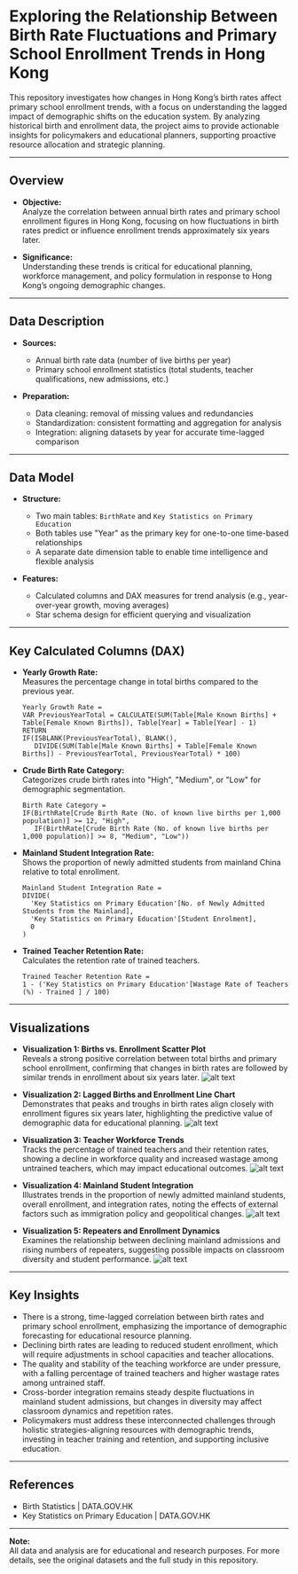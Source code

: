 # Exploring the Relationship Between Birth Rate Fluctuations and Primary School Enrollment Trends in Hong Kong

This repository investigates how changes in Hong Kong’s birth rates affect primary school enrollment trends, with a focus on understanding the lagged impact of demographic shifts on the education system. By analyzing historical birth and enrollment data, the project aims to provide actionable insights for policymakers and educational planners, supporting proactive resource allocation and strategic planning.

---

## **Overview**

- **Objective:**  
  Analyze the correlation between annual birth rates and primary school enrollment figures in Hong Kong, focusing on how fluctuations in birth rates predict or influence enrollment trends approximately six years later.

- **Significance:**  
  Understanding these trends is critical for educational planning, workforce management, and policy formulation in response to Hong Kong’s ongoing demographic changes.

---

## **Data Description**

- **Sources:**  
  - Annual birth rate data (number of live births per year)
  - Primary school enrollment statistics (total students, teacher qualifications, new admissions, etc.)

- **Preparation:**  
  - Data cleaning: removal of missing values and redundancies
  - Standardization: consistent formatting and aggregation for analysis
  - Integration: aligning datasets by year for accurate time-lagged comparison

---

## **Data Model**

- **Structure:**  
  - Two main tables: `BirthRate` and `Key Statistics on Primary Education`
  - Both tables use "Year" as the primary key for one-to-one time-based relationships
  - A separate date dimension table to enable time intelligence and flexible analysis

- **Features:**  
  - Calculated columns and DAX measures for trend analysis (e.g., year-over-year growth, moving averages)
  - Star schema design for efficient querying and visualization

---

## **Key Calculated Columns (DAX)**

- **Yearly Growth Rate:**  
  Measures the percentage change in total births compared to the previous year.

  ```dax
  Yearly Growth Rate =
  VAR PreviousYearTotal = CALCULATE(SUM(Table[Male Known Births] + Table[Female Known Births]), Table[Year] = Table[Year] - 1)
  RETURN
  IF(ISBLANK(PreviousYearTotal), BLANK(),
     DIVIDE(SUM(Table[Male Known Births] + Table[Female Known Births]) - PreviousYearTotal, PreviousYearTotal) * 100)
  ```
- **Crude Birth Rate Category:**  
  Categorizes crude birth rates into "High", "Medium", or "Low" for demographic segmentation.

  ```dax
  Birth Rate Category =
  IF(BirthRate[Crude Birth Rate (No. of known live births per 1,000 population)] >= 12, "High",
     IF(BirthRate[Crude Birth Rate (No. of known live births per 1,000 population)] >= 8, "Medium", "Low"))
  ```

- **Mainland Student Integration Rate:**  
  Shows the proportion of newly admitted students from mainland China relative to total enrollment.

  ```dax
  Mainland Student Integration Rate =
  DIVIDE(
    'Key Statistics on Primary Education'[No. of Newly Admitted Students from the Mainland],
    'Key Statistics on Primary Education'[Student Enrolment],
    0
  )
  ```

- **Trained Teacher Retention Rate:**  
  Calculates the retention rate of trained teachers.

  ```dax
  Trained Teacher Retention Rate =
  1 - ('Key Statistics on Primary Education'[Wastage Rate of Teachers (%) - Trained ] / 100)
  ```

---

## **Visualizations**

- **Visualization 1: Births vs. Enrollment Scatter Plot**  
  Reveals a strong positive correlation between total births and primary school enrollment, confirming that changes in birth rates are followed by similar trends in enrollment about six years later.
  ![alt text](image.png)

- **Visualization 2: Lagged Births and Enrollment Line Chart**  
  Demonstrates that peaks and troughs in birth rates align closely with enrollment figures six years later, highlighting the predictive value of demographic data for educational planning.
  ![alt text](image-1.png)

- **Visualization 3: Teacher Workforce Trends**  
  Tracks the percentage of trained teachers and their retention rates, showing a decline in workforce quality and increased wastage among untrained teachers, which may impact educational outcomes.
  ![alt text](image-2.png)

- **Visualization 4: Mainland Student Integration**  
  Illustrates trends in the proportion of newly admitted mainland students, overall enrollment, and integration rates, noting the effects of external factors such as immigration policy and geopolitical changes.
  ![alt text](image-3.png)

- **Visualization 5: Repeaters and Enrollment Dynamics**  
  Examines the relationship between declining mainland admissions and rising numbers of repeaters, suggesting possible impacts on classroom diversity and student performance.
  ![alt text](image-4.png)

---

## **Key Insights**

- There is a strong, time-lagged correlation between birth rates and primary school enrollment, emphasizing the importance of demographic forecasting for educational resource planning.
- Declining birth rates are leading to reduced student enrollment, which will require adjustments in school capacities and teacher allocations.
- The quality and stability of the teaching workforce are under pressure, with a falling percentage of trained teachers and higher wastage rates among untrained staff.
- Cross-border integration remains steady despite fluctuations in mainland student admissions, but changes in diversity may affect classroom dynamics and repetition rates.
- Policymakers must address these interconnected challenges through holistic strategies-aligning resources with demographic trends, investing in teacher training and retention, and supporting inclusive education.

---

## **References**

- Birth Statistics | DATA.GOV.HK
- Key Statistics on Primary Education | DATA.GOV.HK

---

**Note:**  
All data and analysis are for educational and research purposes. For more details, see the original datasets and the full study in this repository.
